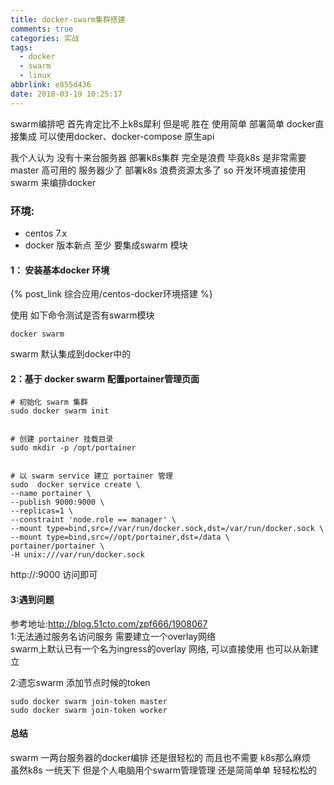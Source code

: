 ```yaml
---
title: docker-swarm集群搭建
comments: true
categories: 实战
tags:
  - docker
  - swarm
  - linux
abbrlink: e855d436
date: 2018-03-19 10:25:17
---
```

swarm编排吧  首先肯定比不上k8s犀利 但是呢 胜在 使用简单 部署简单
docker直接集成   可以使用docker、docker-compose 原生api 
 
我个人认为 没有十来台服务器 部署k8s集群  完全是浪费  毕竟k8s 是非常需要 master 高可用的   服务器少了 部署k8s 浪费资源太多了  so  开发环境直接使用 swarm 来编排docker 

### 环境:
* centos 7.x
* docker  版本新点   至少 要集成swarm 模块  
#### 1： 安装基本docker 环境 
{% post_link 综合应用/centos-docker环境搭建 %}

使用 如下命令测试是否有swarm模块
```
docker swarm 
```
swarm 默认集成到docker中的
#### 2：基于 docker swarm  配置portainer管理页面
```
# 初始化 swarm 集群  
sudo docker swarm init 


# 创建 portainer 挂载目录
sudo mkdir -p /opt/portainer


# 以 swarm service 建立 portainer 管理 
sudo  docker service create \
--name portainer \
--publish 9000:9000 \
--replicas=1 \
--constraint 'node.role == manager' \
--mount type=bind,src=//var/run/docker.sock,dst=/var/run/docker.sock \
--mount type=bind,src=//opt/portainer,dst=/data \
portainer/portainer \
-H unix:///var/run/docker.sock
```
http://<ip>:9000 访问即可 
#### 3:遇到问题
参考地址:http://blog.51cto.com/zpf666/1908067   
1:无法通过服务名访问服务 
需要建立一个overlay网络  
swarm上默认已有一个名为ingress的overlay 网络, 可以直接使用
也可以从新建立     

2:遗忘swarm 添加节点时候的token
```
sudo docker swarm join-token master
sudo docker swarm join-token worker 
```
#### 总结
swarm 一两台服务器的docker编排 还是很轻松的  而且也不需要 k8s那么麻烦  
虽然k8s 一统天下  但是个人电脑用个swarm管理管理 还是简简单单 轻轻松松的 

